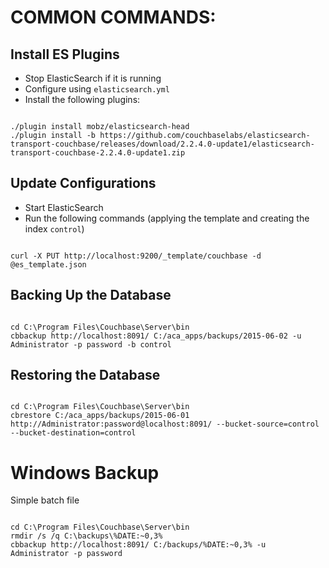
# COMMON COMMANDS:


## Install ES Plugins

* Stop ElasticSearch if it is running
* Configure using `elasticsearch.yml`
* Install the following plugins:

```shell

./plugin install mobz/elasticsearch-head
./plugin install -b https://github.com/couchbaselabs/elasticsearch-transport-couchbase/releases/download/2.2.4.0-update1/elasticsearch-transport-couchbase-2.2.4.0-update1.zip

```


## Update Configurations

* Start ElasticSearch
* Run the following commands (applying the template and creating the index `control`)

```shell

curl -X PUT http://localhost:9200/_template/couchbase -d @es_template.json

```


## Backing Up the Database

```shell

cd C:\Program Files\Couchbase\Server\bin
cbbackup http://localhost:8091/ C:/aca_apps/backups/2015-06-02 -u Administrator -p password -b control

```


## Restoring the Database

```shell

cd C:\Program Files\Couchbase\Server\bin
cbrestore C:/aca_apps/backups/2015-06-01 http://Administrator:password@localhost:8091/ --bucket-source=control --bucket-destination=control

```


# Windows Backup

Simple batch file

```

cd C:\Program Files\Couchbase\Server\bin
rmdir /s /q C:\backups\%DATE:~0,3%
cbbackup http://localhost:8091/ C:/backups/%DATE:~0,3% -u Administrator -p password

```
